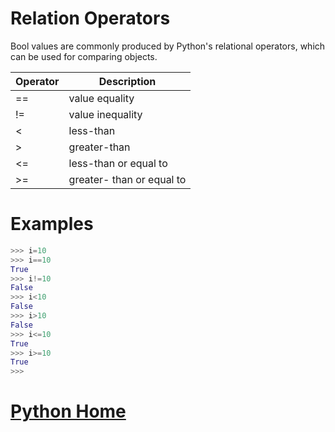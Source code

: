# Relation Operators
Bool values are commonly produced by Python's relational operators, which can be used for comparing objects.

Operator | Description
---| ---
== | value equality
!= | value inequality
<  | less-than
\> |  greater-than
<= | less-than or equal to
\>= |  greater- than or equal to

# Examples

```python
>>> i=10  
>>> i==10
True      
>>> i!=10
False     
>>> i<10  
False     
>>> i>10  
False     
>>> i<=10
True      
>>> i>=10
True      
>>>
```  
# [Python Home](index.html)
